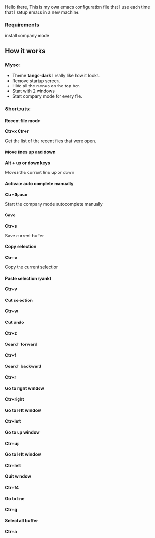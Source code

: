 Hello there,
This is my own emacs configuration file that I use each time that I setup emacs in a new machine.

### Requirements
install company mode

## How it works

### Mysc:

- Theme **tango-dark** I really like how it looks.
- Remove startup screen.
- Hide all the menus on the top bar.
- Start with 2 windows
- Start company mode for every file.

### Shortcuts:

#### Recent file mode

**Ctr+x Ctr+r**

Get the list of the recent files that were open.

#### Move lines up and down

**Alt + up or down keys**

Moves the current line up or down

#### Activate auto complete manually

**Ctr+Space**

Start the company mode autocomplete manually

#### Save

**Ctr+s**

Save current buffer 

#### Copy selection

**Ctr+c**

Copy the current selection

#### Paste selection (yank)

**Ctr+v**

#### Cut selection

**Ctr+w**

#### Cut undo

**Ctr+z**


#### Search forward

**Ctr+f**


#### Search backward

**Ctr+r**


#### Go to right window

**Ctr+right**

#### Go to left window

**Ctr+left**

#### Go to up window

**Ctr+up**

#### Go to left window

**Ctr+left**

#### Quit window

**Ctr+f4**

#### Go to line

**Ctr+g**

#### Select all buffer

**Ctr+a**




